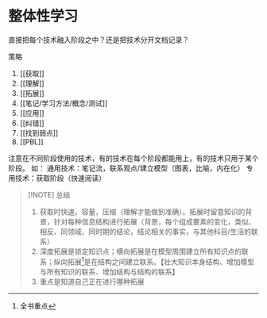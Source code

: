 # 整体性学习
直接把每个技术融入阶段之中？还是把技术分开文档记录？

策略
1. [[获取]]
2. [[理解]]
3. [[拓展]]
4. [[笔记/学习方法/概念/测试]]
5. [[应用]]
6. [[纠错]]
7. [[找到弱点]]
8. [[PBL]]

注意在不同阶段使用的技术，有的技术在每个阶段都能用上，有的技术只用于某个阶段。
如：
	通用技术：笔记流，联系观点/建立模型（图表，比喻，内在化）
	专用技术：获取阶段（快速阅读）

> [!NOTE] 总结
> 1. 获取时快速，容量，压缩（理解才能做到准确）。拓展时留意知识的背景，针对每种信息结构进行拓展（背景，每个组成要素的变化，类似、相反、同领域、同时期的结论，结论相关的事实，与其他科目/生活的联系）
> 2. 深度拓展是锁定知识点；横向拓展是在模型周围建立所有知识点的联系；纵向拓展[^1]是在结构之间建立联系。【壮大知识本身结构、增加模型与所有知识的联系、增加结构与结构的联系】
> 3. 重点是知道自己正在进行哪种拓展


[^1]: 全书重点
